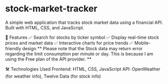 # stock-market-tracker

A simple web application that tracks stock market data using a financial API. Built with HTML, CSS, and JavaScript.

🚀 Features
✅ Search for stocks by ticker symbol
✅ Display real-time stock prices and market data
✅ Interactive charts for price trends
✅ Mobile-friendly design
**  Please note that the Stock data may return error regarding the limit consumption per minute or day. This is because I am using the Free plan of the API provider.  **

🛠️ Technologies Used
Frontend: HTML, CSS, JavaScript
API: OpenWeather (for weather info), Twelve Data (for stock info)
